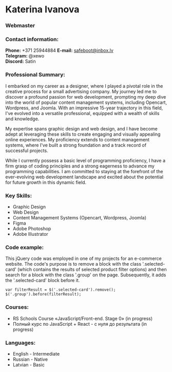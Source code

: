 # Katerina Ivanova

### Webmaster

### Contact information:
**Phone:** +371 25944884
**E-mail:** safeboot@inbox.lv  
**Telegram:** @xewo  
**Discord:** Satin  

### Professional Summary:
I embarked on my career as a designer, where I played a pivotal role in the creative process for a small advertising company. My journey led me to discover a profound passion for web development, prompting my deep dive into the world of popular content management systems, including Opencart, Wordpress, and Joomla. With an impressive 15-year trajectory in this field, I've evolved into a versatile professional, equipped with a wealth of skills and knowledge.

My expertise spans graphic design and web design, and I have become adept at leveraging these skills to create engaging and visually appealing online experiences. My proficiency extends to content management systems, where I've built a strong foundation and a track record of successful projects.

While I currently possess a basic level of programming proficiency, I have a firm grasp of coding principles and a strong eagerness to advance my programming capabilities. I am committed to staying at the forefront of the ever-evolving web development landscape and excited about the potential for future growth in this dynamic field.

### Key Skills:
* Graphic Design
* Web Design
* Content Management Systems (Opencart, Wordpress, Joomla)
* Figma
* Adobe Photoshop
* Adobe Illustrator  

### Code example:
This jQuery code was employed in one of my projects for an e-commerce website. The code's purpose is to remove a block with the class '.selected-card' (which contains the results of selected product filter options) and then search for a block with the class '.group' on the page. Subsequently, it adds the '.selected-card' block before it.
```
var filterResult = $('.selected-card').remove();
$('.group').before(filterResult);
``` 

### Courses:
* RS Schools Course «JavaScript/Front-end. Stage 0» (in progress)
* Полный курс по JavaScript + React - с нуля до результата (in progress)

### Languages:
* English - Intermediate
* Russian - Native
* Latvian - Basic